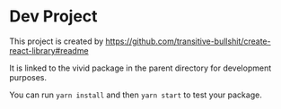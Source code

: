 # Dev Project
This project is created by
https://github.com/transitive-bullshit/create-react-library#readme

It is linked to the vivid package in the parent directory for development purposes.

You can run `yarn install` and then `yarn start` to test your package.
